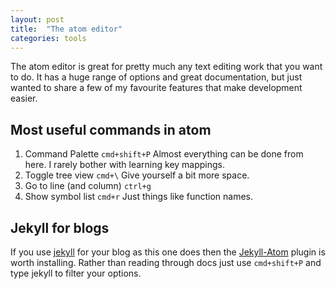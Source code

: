 ```yaml
---
layout: post
title:  "The atom editor"
categories: tools
---
```



The atom editor is great for pretty much any text editing work that you want to do. It has a huge range of options and great documentation, but just wanted to share a few of my favourite features that make development easier.

## Most useful commands in atom
1. Command Palette `cmd+shift+P`
  Almost everything can be done from here. I rarely bother with learning key mappings.
2. Toggle tree view `cmd+\`
  Give yourself a bit more space.
3. Go to line (and column) `ctrl+g`
4. Show symbol list `cmd+r`
  Just things like function names.


## Jekyll for blogs
If you use [jekyll](https://jekyllrb.com/) for your blog as this one does then the [Jekyll-Atom](https://atom.io/packages/jekyll) plugin is worth installing. Rather than reading through docs just use ```cmd+shift+P``` and type jekyll to filter your options.

